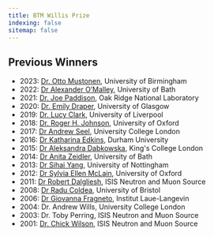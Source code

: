 ```yaml
---
title: BTM Willis Prize
indexing: false
sitemap: false
---
```



<!---[Nomination for BTM Willis Prize 2023 is now open](https://ukneutron.org/general/2023/01/19/btm-willis-nom/).--->

<!---## Eligibility

The BTM Willis Prize is open to nominees based in the UK or Ireland only. 
Nominees should be an **early-career scientist**, typically with **no more than 10 years of full-time 
equivalent professional experience**. This should be experience gained as part of a scientific 
career excluding time spent in full-time education, i.e., time spent as a 
postgraduate student should not be included. Time spent as a post-doctoral researcher should be included. 

Career breaks will be taken into consideration, and **applications are particularly encouraged from those 
whose career has spanned a break** due to caring responsibilities or personal circumstances, e.g., 
a period of parental/adoption leave, family commitments, illness, or other exceptional circumstances.
Nominators will be asked to provide details of their nominee's professional experience 
in relation to the above criteria. The judging panel will consider this information in relation 
to the eligibility criteria, and they have the discretion to consider any nomination for a different 
prize under their remit.
Starting from the 2024 Prize, unsuccessful nominations will automatically rollover to the next year, 
unless the nominee’s circumstances have changed to make them ineligible. 
To ensure we have the most competitive nominations, we encourage nominators to update 
their nomination each year when the Prize call is open.


## Judging process:

Each year, nominations for the BTM Willis Prize are judged by a sub-section of the NSG Committee. The judging panel base their evaluations on the overall quality of the relevant contributions and achievements of nominees, in relation to the following selection criteria:
*	Originality of research,
* Impact of research,
* Quality of publications, instrumentation, software, or patents,
* Innovation,
* Professional standing,
* Independence,
* Collaborations and teamwork,
* Other indicators of esteem indicated by the nominator and referee.

The scientific content of any supporting publications, as described in the supporting statements, is much more important than publication metrics or the identity of the journal in which it is published. The judging panel will also give greater priority to more recent and/or independent research, thus, supporting statements should focus on the nominee's more recent achievements.
Examples of relevant contributions of your nominee to the broader neutron scattering community could include, but are not limited to:
* Involvement with neutron scattering interest groups and committees,
* Teaching or demonstrating of neutron scattering sciences,
* Effective mentorship within the community and beyond,
* Service on boards, committees, or panels,
* Leadership in the scientific community,
* Peer reviewing,
* Promotion of equality, diversity, and inclusion,
* Advocacy for neutron scattering,
* Public engagement and outreach.


## Guidelines for Nominators:
To make a nomination, please use the online nomination form to submit the following information:

1.	Your name and contact details.
2.	Your nominee’s name and contact details.
3.	An up-do-date CV of your nominee (no longer than one side of A4, 11 pt text), including a summary of their education and career and up to five key outputs, e.g. publications, instrumentation development, software development or patents.
4.	Brief details (up to 150 words) of your nominee’s professional experience,in relation to the career stage-related
5.	eligibility criteria detailed above. Please include details of any career breaks or periods of absence that you feel that the judging committee should consider.
6.	A short citation describing what the nominee should be recognised for. This should be no longer than a sentence of 250 characters maximum (including spaces).
7.	A supporting statement (up to 750 words) addressing how your nominee meets the selection criteria.
8.	A statement (up to 100 words) describing how your nominee has contributed more broadly to the neutron scattering community. 
9.  The names and contact details of a referee who will be required to provide a referee statement (up to 750 words) through the online system. As soon you submit your referee’s details, they will receive an automated e-mail with a link to submit their reference.
10.  All parts of the nomination, including referee statements, must be complete and submitted before the nomination deadline.
11.	It is the nominator’s responsibility to ensure that the referee is aware of the nomination, that they should expect an e-mail invitation to submit their reference, and that they are aware of what is required to ensure that the reference is submitted before the deadline.	--->

## Previous Winners
- 2023: [Dr. Otto Mustonen](https://www.isis.stfc.ac.uk/Pages/News23_WillisPrize.aspx), University of Birmingham
- 2022: [Dr Alexander O’Malley](https://www.isis.stfc.ac.uk/Pages/WillisPrize2022.aspx), University of Bath
- 2021: [Dr. Joe Paddison](https://ukneutron.org/btm-willis-2021/), Oak Ridge National Laboratory
- 2020: [Dr. Emily Draper](https://www.isis.stfc.ac.uk/Pages/BTM-Willis-Prize-2020---Dr-Emily-Draper.aspx), University of Glasgow
- 2019: [Dr. Lucy Clark](https://www.liverpool.ac.uk/physics/news/stories/title,1142243,en.html), University of Liverpool
- 2018: [Dr. Roger H. Johnson](https://www.isis.stfc.ac.uk/Pages/BTM-Willis-Prize-2018---Dr-Roger-Johnson.aspx), University of Oxford
- 2017: [Dr Andrew Seel](https://www.isis.stfc.ac.uk/Pages/Prestigious-neutron-prize-awarded-to-Dr-Andrew-Seel.aspx), University College London
- 2016: [Dr Katharina Edkins](https://www.isis.stfc.ac.uk/Pages/Exploration-into-water-and-drugs-scoops-prestigious-neutron-scattering-prize.aspx), Durham University
- 2015: [Dr Aleksandra Dabkowska](https://www.fkem1.lu.se/show-news/article/dr-aleksandra-dabkowska-gets-a-prestigious-prize/), King's College London
- 2014: [Dr Anita Zeidler](https://www.bath.ac.uk/announcements/researcher-wins-top-neutron-scattering-prize/), University of Bath
- 2013: [Dr Sihai Yang](https://www.isis.stfc.ac.uk/Pages/Dr-Sihai-Yang-wins-BTM-Willis-Prize-2013.aspx), University of Nottingham
- 2012: [Dr Sylvia Ellen McLain](https://www.isis.stfc.ac.uk/Pages/Oxford-researcher-scoops-top-neutron-prize-for-ISIS-research.aspx), University of Oxford
- 2011: [Dr Robert Dalgliesh](https://www.isis.stfc.ac.uk/Pages/ISIS-scientist-wins-neutron-prize-for-novel-nanoscience-technique.aspx), ISIS Neutron and Muon Source
- 2008: [Dr Radu Coldea](http://www.bris.ac.uk/news/2008/212017945284.html), University of Bristol
- 2006: [Dr Giovanna Fragneto](https://www.ill.eu/fileadmin/user_upload/ILL/3_Users/Scientific_groups/Large_Scale_Structures/People/Giovanna_FRAGNETO/Newsletter_UKNS_2006.pdf), Institut Laue-Langevin
- 2004:	Dr. Andrew Wills, University College London
- 2003:	Dr. Toby Perring, ISIS Neutron and Muon Source
- 2001:	[Dr. Chick Wilson](https://crystallography.org.uk/old-bca-website/cnews/2002/p80.htm#will), ISIS Neutron and Muon Source

